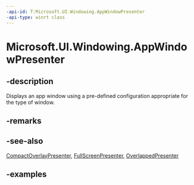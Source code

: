 ```yaml
---
-api-id: T:Microsoft.UI.Windowing.AppWindowPresenter
-api-type: winrt class
---
```


# Microsoft.UI.Windowing.AppWindowPresenter

<!--
public class AppWindowPresenter
-->

## -description

Displays an app window using a pre-defined configuration appropriate for the type of window.

## -remarks

## -see-also

[CompactOverlayPresenter](compactoverlaypresenter.md), [FullScreenPresenter](fullscreenpresenter.md), [OverlappedPresenter](overlappedpresenter.md)

## -examples
